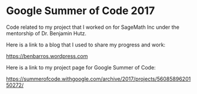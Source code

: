 # Google Summer of Code 2017

Code related to my project that I worked on for SageMath Inc under the mentorship of Dr. Benjamin Hutz.

Here is a link to a blog that I used to share my progress and work:

https://benbarros.wordpress.com

Here is a link to my project page for Google Summer of Code:

https://summerofcode.withgoogle.com/archive/2017/projects/5608589620150272/
